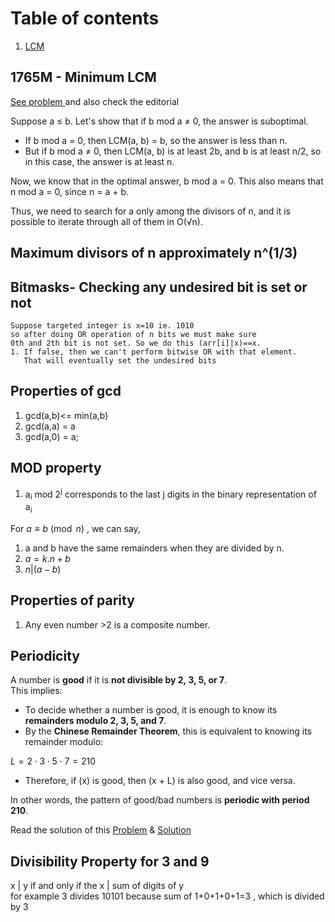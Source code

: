 
# Table of contents
1. [LCM](#1765m---minimum-lcm)

## 1765M - Minimum LCM
[See problem ](https://codeforces.com/contest/1765/problem/M) and also check the editorial

Suppose a ≤ b. Let's show that if b mod a ≠ 0, the answer is suboptimal.

- If b mod a = 0, then LCM(a, b) = b, so the answer is less than n.
- But if b mod a ≠ 0, then LCM(a, b) is at least 2b, and b is at least n/2, so in this case, the answer is at least n.

Now, we know that in the optimal answer, b mod a = 0. This also means that n mod a = 0, since n = a + b.

Thus, we need to search for a only among the divisors of n, and it is possible to iterate through all of them in O(√n).

## Maximum divisors of n approximately n^(1/3)
## Bitmasks- Checking any undesired bit is set or not
    Suppose targeted integer is x=10 ie. 1010
    so after doing OR operation of n bits we must make sure 
    0th and 2th bit is not set. So we do this (arr[i]|x)==x.
    1. If false, then we can't perform bitwise OR with that element.
       That will eventually set the undesired bits 
## Properties of gcd
1. gcd(a,b)<= min(a,b)
2. gcd(a,a) = a
3. gcd(a,0) = a;
## MOD property 
1. a<sub>i</sub> mod 2<sup>j</sup>
 corresponds to the last j
 digits in the binary representation of a<sub>i</sub>

For $a \equiv b \pmod{n}$ , we can say,
1. a and b have the same remainders when they are divided by n.
2. $a = k.n + b$
3. $n|(a-b)$ 
## Properties of parity
1. Any even number >2 is a composite number.
## Periodicity 
A number is **good** if it is **not divisible by 2, 3, 5, or 7**.  
This implies:

- To decide whether a number is good, it is enough to know its **remainders modulo 2, 3, 5, and 7**.  
- By the **Chinese Remainder Theorem**, this is equivalent to knowing its remainder modulo:

$L = 2 \cdot 3 \cdot 5 \cdot 7 = 210$


- Therefore, if \(x\) is good, then \(x + L\) is also good, and vice versa.  

In other words, the pattern of good/bad numbers is **periodic with period 210**.

Read the solution of this [Problem](https://codeforces.com/problemset/problem/2125/C) & [Solution](https://codeforces.com/contest/2125/submission/335072733)
## Divisibility Property for 3 and 9
x | y if and only if the x | sum of digits of y <br>
for example 3 divides 10101 because sum of 1+0+1+0+1=3 , which is divided by 3
